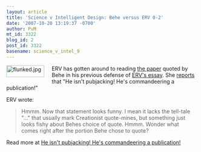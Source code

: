 ```yaml
---
layout: article
title: 'Science v Intelligent Design: Behe versus ERV 0-2'
date: '2007-10-20 13:19:37 -0700'
author: PvM
mt_id: 3322
blog_id: 2
post_id: 3322
basename: science_v_intel_9
---
```

[<img src="http://pandasthumb.org/assets_c/2007/10/flunked-thumb-100x31.jpg" alt="flunked.jpg" width="100" height="31" style="float: left; margin: 0 20px 20px 0;" class="mt-image-left" />](http://pandasthumb.org/archives/flunked3.html)
ERV has gotten around to reading [the paper](http://www.ncbi.nlm.nih.gov/sites/entrez?Db=PubMed&amp;Cmd=ShowDetailView&amp;TermToSearch=17266555&amp;ordinalpos=1&amp;itool=EntrezSystem2.PEntrez.Pubmed.Pubmed_ResultsPanel.Pubmed_RVDocSum) quoted by Behe in his previous defense of [ERV's essay](http://endogenousretrovirus.blogspot.com/2007/08/michael-behe-please-allow-me-to.html). She [reports](http://endogenousretrovirus.blogspot.com/2007/10/he-isnt-pubjacking-hes-commandeering.html) that "He isn't pubjacking! He's commandeering a publication!"

ERV wrote:

> Hmmm. Now that statement looks funny. I mean it lacks the tell-tale "..." that usually mark Creationist quote-mines, but something just looks fishy about Behes choice of quote. Hmmm. Wonder what comes right after the portion Behe chose to quote?

Read more at [He isn't pubjacking! He's commandeering a publication!](http://endogenousretrovirus.blogspot.com/2007/10/he-isnt-pubjacking-hes-commandeering.html)
